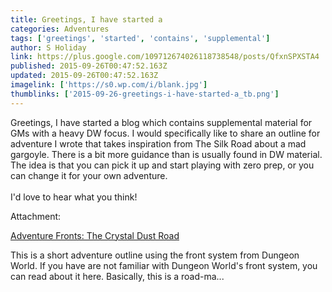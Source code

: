 ```yaml
---
title: Greetings, I have started a
categories: Adventures
tags: ['greetings', 'started', 'contains', 'supplemental']
author: S Holiday
link: https://plus.google.com/109712674026118738548/posts/QfxnSPXSTA4
published: 2015-09-26T00:47:52.163Z
updated: 2015-09-26T00:47:52.163Z
imagelink: ['https://s0.wp.com/i/blank.jpg']
thumblinks: ['2015-09-26-greetings-i-have-started-a_tb.png']
---
```


Greetings, I have started a blog which contains supplemental material for GMs with a heavy DW focus. I would specifically like to share an outline for adventure I wrote that takes inspiration from The Silk Road about a mad gargoyle. There is a bit more guidance than is usually found in DW material. The idea is that you can pick it up and start playing with zero prep, or you can change it for your own adventure.<br /><br />I&#39;d love to hear what you think!


Attachment:

<a href='https://herethestorybegins.wordpress.com/2015/08/23/adventure-fronts-the-crystal-dust-road/'>Adventure Fronts: The Crystal Dust Road</a>


This is a short adventure outline using the front system from Dungeon World. If you have are not familiar with Dungeon World's front system, you can read about it here. Basically, this is a road-ma...